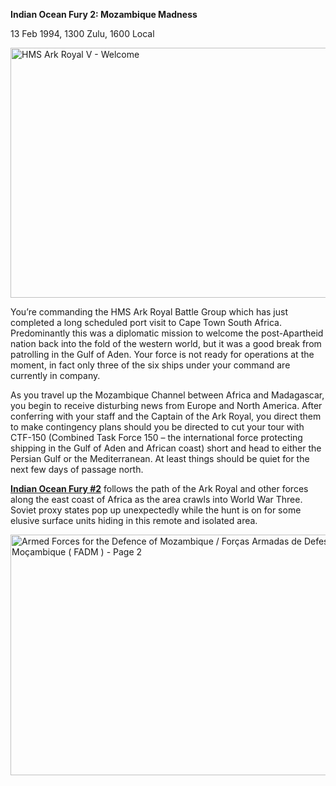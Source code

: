 **Indian Ocean Fury 2: Mozambique Madness**

13 Feb 1994, 1300 Zulu, 1600 Local

<img src="/assets\images\aar\iof\iof2\media\image1.jpeg" style="width:6.25in;height:4.16667in" alt="HMS Ark Royal V - Welcome" />

You’re commanding the HMS Ark Royal Battle Group which has just
completed a long scheduled port visit to Cape Town South Africa.
Predominantly this was a diplomatic mission to welcome the
post-Apartheid nation back into the fold of the western world, but it
was a good break from patrolling in the Gulf of Aden. Your force is not
ready for operations at the moment, in fact only three of the six ships
under your command are currently in company.

As you travel up the Mozambique Channel between Africa and Madagascar,
you begin to receive disturbing news from Europe and North America.
After conferring with your staff and the Captain of the Ark Royal, you
direct them to make contingency plans should you be directed to cut your
tour with CTF-150 (Combined Task Force 150 – the international force
protecting shipping in the Gulf of Aden and African coast) short and
head to either the Persian Gulf or the Mediterranean. At least things
should be quiet for the next few days of passage north.

**<u>Indian Ocean Fury \#2</u>** follows the path of the Ark Royal and
other forces along the east coast of Africa as the area crawls into
World War Three. Soviet proxy states pop up unexpectedly while the hunt
is on for some elusive surface units hiding in this remote and isolated
area.

<img src="/assets\images\aar\iof\iof2\media\image2.jpeg" style="width:6.03448in;height:4.01042in" alt="Armed Forces for the Defence of Mozambique / Forças Armadas de Defesa de Moçambique ( FADM ) - Page 2" />

